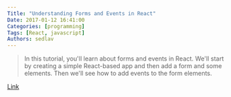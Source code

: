 ```yaml
---
Title: "Understanding Forms and Events in React"
Date: 2017-01-12 16:41:00
Categories: [programming]
Tags: [React, javascript]
Authors: sedlav
---
```


> In this tutorial, you'll learn about forms and events in React. We'll start by creating a simple React-based app and then add a form and some elements. Then we'll see how to add events to the form elements.

[Link](https://code.tutsplus.com/tutorials/understanding-forms-and-events-in-react--cms-27852)
